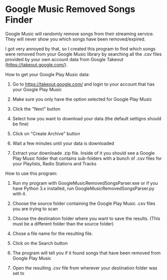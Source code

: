 # Google Music Removed Songs Finder
Google Music will randomly remove songs from their streaming service.  They will never show you which songs have been removed/expired.

I got very annoyed by that, so I created this program to find which songs were removed from your Google Music library by searching all the .csv files provided by your own account data from Google Takeout (https://takeout.google.com/).


How to get your Google Play Music data:

1. Go to https://takeout.google.com/ and login to your account that has your Google Play Music

2. Make sure you only have the option selected for Google Play Music

3. Click the "Next" button

4. Select how you want to download your data (the default settigns should be fine)

5. Click on "Create Archive" button

6. Wait a few minutes until your data is downloaded

7. Extract your downloade .zip file.  Inside of it you should see a Google Play Music folder that contains sub-folders with a bunch of 
.csv files for your Playlists, Radio Stations and Tracks


How to use this program:

1. Run my program with GoogleMusicRemovedSongsParser.exe or if you have Python 3.x installed, run GoogleMusicRemovedSongsParser.py with it.

2. Choose the source folder containing the Google Play Music .csv files you are trying to scan

3. Choose the destination folder where you want to save the results. (This must be a different folder than the source folder)

4. Chose a file name for the resulting file.

5. Click on the Search button

6. The program will tell you if it found songs that have been removed from Google Play Music

7. Open the resulting .csv file from wherever your destination folder was set to
